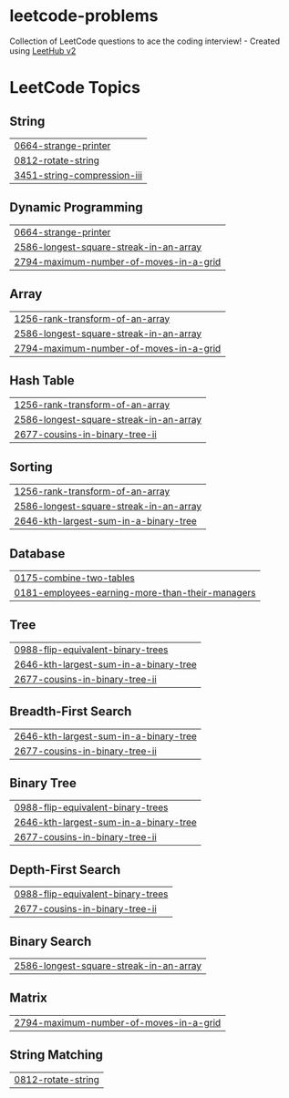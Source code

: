 # leetcode-problems
Collection of LeetCode questions to ace the coding interview! - Created using [LeetHub v2](https://github.com/arunbhardwaj/LeetHub-2.0)

<!---LeetCode Topics Start-->
# LeetCode Topics
## String
|  |
| ------- |
| [0664-strange-printer](https://github.com/khairul111010/leetcode-problems/tree/master/0664-strange-printer) |
| [0812-rotate-string](https://github.com/khairul111010/leetcode-problems/tree/master/0812-rotate-string) |
| [3451-string-compression-iii](https://github.com/khairul111010/leetcode-problems/tree/master/3451-string-compression-iii) |
## Dynamic Programming
|  |
| ------- |
| [0664-strange-printer](https://github.com/khairul111010/leetcode-problems/tree/master/0664-strange-printer) |
| [2586-longest-square-streak-in-an-array](https://github.com/khairul111010/leetcode-problems/tree/master/2586-longest-square-streak-in-an-array) |
| [2794-maximum-number-of-moves-in-a-grid](https://github.com/khairul111010/leetcode-problems/tree/master/2794-maximum-number-of-moves-in-a-grid) |
## Array
|  |
| ------- |
| [1256-rank-transform-of-an-array](https://github.com/khairul111010/leetcode-problems/tree/master/1256-rank-transform-of-an-array) |
| [2586-longest-square-streak-in-an-array](https://github.com/khairul111010/leetcode-problems/tree/master/2586-longest-square-streak-in-an-array) |
| [2794-maximum-number-of-moves-in-a-grid](https://github.com/khairul111010/leetcode-problems/tree/master/2794-maximum-number-of-moves-in-a-grid) |
## Hash Table
|  |
| ------- |
| [1256-rank-transform-of-an-array](https://github.com/khairul111010/leetcode-problems/tree/master/1256-rank-transform-of-an-array) |
| [2586-longest-square-streak-in-an-array](https://github.com/khairul111010/leetcode-problems/tree/master/2586-longest-square-streak-in-an-array) |
| [2677-cousins-in-binary-tree-ii](https://github.com/khairul111010/leetcode-problems/tree/master/2677-cousins-in-binary-tree-ii) |
## Sorting
|  |
| ------- |
| [1256-rank-transform-of-an-array](https://github.com/khairul111010/leetcode-problems/tree/master/1256-rank-transform-of-an-array) |
| [2586-longest-square-streak-in-an-array](https://github.com/khairul111010/leetcode-problems/tree/master/2586-longest-square-streak-in-an-array) |
| [2646-kth-largest-sum-in-a-binary-tree](https://github.com/khairul111010/leetcode-problems/tree/master/2646-kth-largest-sum-in-a-binary-tree) |
## Database
|  |
| ------- |
| [0175-combine-two-tables](https://github.com/khairul111010/leetcode-problems/tree/master/0175-combine-two-tables) |
| [0181-employees-earning-more-than-their-managers](https://github.com/khairul111010/leetcode-problems/tree/master/0181-employees-earning-more-than-their-managers) |
## Tree
|  |
| ------- |
| [0988-flip-equivalent-binary-trees](https://github.com/khairul111010/leetcode-problems/tree/master/0988-flip-equivalent-binary-trees) |
| [2646-kth-largest-sum-in-a-binary-tree](https://github.com/khairul111010/leetcode-problems/tree/master/2646-kth-largest-sum-in-a-binary-tree) |
| [2677-cousins-in-binary-tree-ii](https://github.com/khairul111010/leetcode-problems/tree/master/2677-cousins-in-binary-tree-ii) |
## Breadth-First Search
|  |
| ------- |
| [2646-kth-largest-sum-in-a-binary-tree](https://github.com/khairul111010/leetcode-problems/tree/master/2646-kth-largest-sum-in-a-binary-tree) |
| [2677-cousins-in-binary-tree-ii](https://github.com/khairul111010/leetcode-problems/tree/master/2677-cousins-in-binary-tree-ii) |
## Binary Tree
|  |
| ------- |
| [0988-flip-equivalent-binary-trees](https://github.com/khairul111010/leetcode-problems/tree/master/0988-flip-equivalent-binary-trees) |
| [2646-kth-largest-sum-in-a-binary-tree](https://github.com/khairul111010/leetcode-problems/tree/master/2646-kth-largest-sum-in-a-binary-tree) |
| [2677-cousins-in-binary-tree-ii](https://github.com/khairul111010/leetcode-problems/tree/master/2677-cousins-in-binary-tree-ii) |
## Depth-First Search
|  |
| ------- |
| [0988-flip-equivalent-binary-trees](https://github.com/khairul111010/leetcode-problems/tree/master/0988-flip-equivalent-binary-trees) |
| [2677-cousins-in-binary-tree-ii](https://github.com/khairul111010/leetcode-problems/tree/master/2677-cousins-in-binary-tree-ii) |
## Binary Search
|  |
| ------- |
| [2586-longest-square-streak-in-an-array](https://github.com/khairul111010/leetcode-problems/tree/master/2586-longest-square-streak-in-an-array) |
## Matrix
|  |
| ------- |
| [2794-maximum-number-of-moves-in-a-grid](https://github.com/khairul111010/leetcode-problems/tree/master/2794-maximum-number-of-moves-in-a-grid) |
## String Matching
|  |
| ------- |
| [0812-rotate-string](https://github.com/khairul111010/leetcode-problems/tree/master/0812-rotate-string) |
<!---LeetCode Topics End-->
